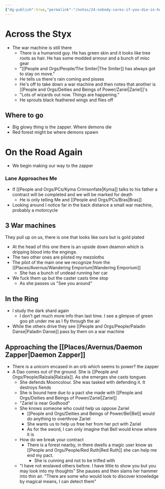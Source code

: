 ```yaml
---
{"dg-publish":true,"permalink":"/notes/24-nobody-cares-if-you-die-in-hell/"}
---
```



# Across the Styx
- The war machine is still there
	- There is a humanoid guy. He has green skin and it looks like tree roots as hair. He has some modded armour and a bunch of misc gear
	- "[[People and Orgs/People/The Smiler\|The Smiler]] has always got to stay on move."
	- He tells us there's rain coming and pisses
	- He's off to take down a war machine and then notes that another is [[People and Orgs/Deities and Beings of Power/Zariel\|Zariel]]'s
	- "Lots of wizards out now. Things are happening."
	- He sprouts black feathered wings and flies off
## Where to go
- Big glowy thing is the zapper. Where demons die
- Red forest might be where demons spawn
# On the Road Again
- We begin making our way to the zapper
### Lane Approaches Me
-  If [[People and Orgs/PCs/Kyma Crimsonfate\|Kyma]] talks to his father a contract will be completed and we will be marked for death 
	- He is only telling Me and [[People and Orgs/PCs/Bras\|Bras]]
- Looking around I notice far in the back distance a small war machine, probably a motorcycle 
## 3 War machines
They pull up on us, there is one that looks like ours but is gold plated
- At the head of this one there is an upside down deamon which is dripping blood into the enginge.
- The two other ones are piloted my mezoloths
- The pilot of the main one we recognize from the [[Places/Avernus/Wandering Emporium\|Wandering Emporium]] 
	- She has a bunch of undead running her car
- We fuck them up but the caster casts time stop
	- As she passes us "See you around"
## In the Ring
- I study the dark shard again
	- I don't get much more info than last time. I see a glimpse of green goo pit under me as I fly through the air
- While the others drive they see [[People and Orgs/People/Paladin Danse\|Paladin Danse]] pass by them on a war machine 
## Approaching the [[Places/Avernus/Daemon Zapper\|Daemon Zapper]]
- There is a unicorn encased in an orb which seems to power? the zapper
- A Dao comes out of the ground. She is [[People and Orgs/People/Ralzala\|Ralzala]]. As she emerges she casts tongues
	- She defends Mooncolour. She was tasked with defending it. It destroys fiends 
	- She is bound here due to a pact she made with [[People and Orgs/Deities and Beings of Power/Zariel\|Zariel]]
	- "Zariel is near Godhood"
	- She knows someone who could help us oppose Zariel
		- [[People and Orgs/Deities and Beings of Power/Bel\|Bel]] would do anything to overthrow Zariel
		- She wants us to help us free her from her pct with Zariel
		- As for the sword, I can only imagine that Bell would know where it is
	- How do we break your contract
		- There is a forest nearby, in there dwells a magic user know as [[People and Orgs/People/Red Ruth\|Red Ruth]] she can help me end my pact.
			- She is cunning and not to be trifled with
	- "I have not enslaved others before. I have little to show you but you may look into my thoughts" She pauses and then slams her hammer into thin air. "There are some who would look to discover knowledge by magical means, I can detect them"
